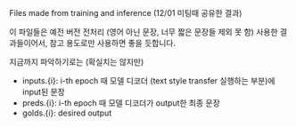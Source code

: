 Files made from training and inference (12/01 미팅때 공유한 결과)

이 파일들은 예전 버전 전처리 (영어 아닌 문장, 너무 짧은 문장들 제외 못 함) 사용한 결과들이어서, 참고 용도로만 사용하면 좋을 듯합니다.         

지금까지 파악하기로는 (확실치는 않지만)          
- inputs.{i}: i-th epoch 때 모델 디코더 (text style transfer 실행하는 부분)에 input된 문장            
- preds.{i}: i-th epoch 때 모델 디코더가 output한 최종 문장        
- golds.{i}: desired output      

